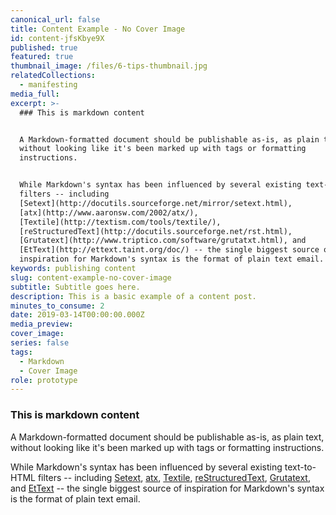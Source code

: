 ```yaml
---
canonical_url: false
title: Content Example - No Cover Image
id: content-jfsKbye9X
published: true
featured: true
thumbnail_image: /files/6-tips-thumbnail.jpg
relatedCollections:
  - manifesting
media_full: 
excerpt: >-
  ### This is markdown content


  A Markdown-formatted document should be publishable as-is, as plain text,
  without looking like it's been marked up with tags or formatting
  instructions. 


  While Markdown's syntax has been influenced by several existing text-to-HTML
  filters -- including
  [Setext](http://docutils.sourceforge.net/mirror/setext.html),
  [atx](http://www.aaronsw.com/2002/atx/),
  [Textile](http://textism.com/tools/textile/),
  [reStructuredText](http://docutils.sourceforge.net/rst.html),
  [Grutatext](http://www.triptico.com/software/grutatxt.html), and
  [EtText](http://ettext.taint.org/doc/) -- the single biggest source of
  inspiration for Markdown's syntax is the format of plain text email.
keywords: publishing content
slug: content-example-no-cover-image
subtitle: Subtitle goes here.
description: This is a basic example of a content post.
minutes_to_consume: 2
date: 2019-03-14T00:00:00.000Z
media_preview: 
cover_image: 
series: false
tags:
  - Markdown
  - Cover Image
role: prototype
---
```


### This is markdown content

A Markdown-formatted document should be publishable as-is, as plain text, without looking
like it's been marked up with tags or formatting instructions. 

While Markdown's syntax has been influenced by several existing text-to-HTML filters -- including [Setext](http://docutils.sourceforge.net/mirror/setext.html), [atx](http://www.aaronsw.com/2002/atx/), [Textile](http://textism.com/tools/textile/), [reStructuredText](http://docutils.sourceforge.net/rst.html),
[Grutatext](http://www.triptico.com/software/grutatxt.html), and [EtText](http://ettext.taint.org/doc/) -- the single biggest source of
inspiration for Markdown's syntax is the format of plain text email.
